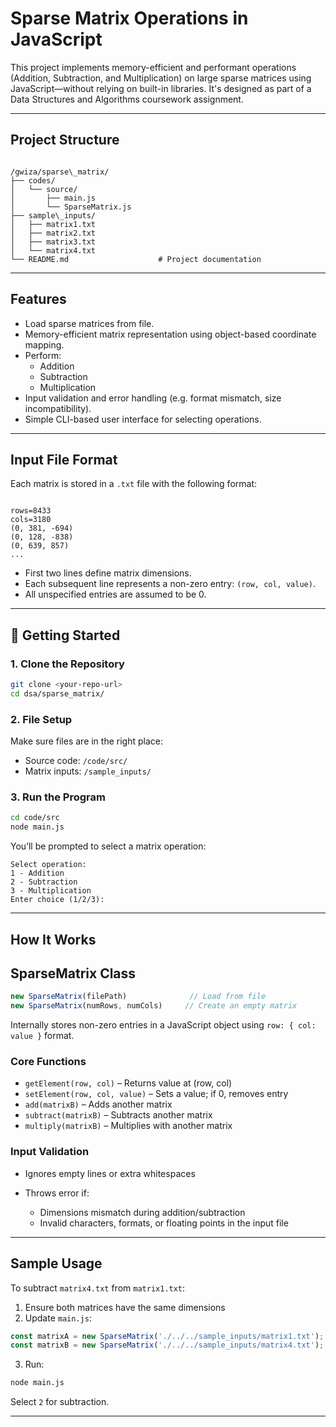 # Sparse Matrix Operations in JavaScript

This project implements memory-efficient and performant operations (Addition, Subtraction, and Multiplication) on large sparse matrices using JavaScript—without relying on built-in libraries. It's designed as part of a Data Structures and Algorithms coursework assignment.

---

##  Project Structure

```

/gwiza/sparse\_matrix/
├── codes/
│   └── source/
│       ├── main.js              
│       └── SparseMatrix.js      
├── sample\_inputs/
│   ├── matrix1.txt              
│   ├── matrix2.txt
│   ├── matrix3.txt
│   └── matrix4.txt
└── README.md                    # Project documentation

```

---

##  Features

- Load sparse matrices from file.
- Memory-efficient matrix representation using object-based coordinate mapping.
- Perform:
  -  Addition
  -  Subtraction
  - Multiplication
- Input validation and error handling (e.g. format mismatch, size incompatibility).
- Simple CLI-based user interface for selecting operations.

---

##  Input File Format

Each matrix is stored in a `.txt` file with the following format:

```

rows=8433
cols=3180
(0, 381, -694)
(0, 128, -838)
(0, 639, 857)
...

````

- First two lines define matrix dimensions.
- Each subsequent line represents a non-zero entry: `(row, col, value)`.
- All unspecified entries are assumed to be 0.

---

## 🚀 Getting Started

### 1. Clone the Repository

```bash
git clone <your-repo-url>
cd dsa/sparse_matrix/
````

### 2. File Setup

Make sure files are in the right place:

* Source code: `/code/src/`
* Matrix inputs: `/sample_inputs/`

### 3. Run the Program

```bash
cd code/src
node main.js
```

You’ll be prompted to select a matrix operation:

```
Select operation:
1 - Addition
2 - Subtraction
3 - Multiplication
Enter choice (1/2/3):
```

---

##  How It Works

## SparseMatrix Class

```js
new SparseMatrix(filePath)              // Load from file
new SparseMatrix(numRows, numCols)     // Create an empty matrix
```

Internally stores non-zero entries in a JavaScript object using `row: { col: value }` format.

### Core Functions

* `getElement(row, col)` – Returns value at (row, col)
* `setElement(row, col, value)` – Sets a value; if 0, removes entry
* `add(matrixB)` – Adds another matrix
* `subtract(matrixB)` – Subtracts another matrix
* `multiply(matrixB)` – Multiplies with another matrix

### Input Validation

* Ignores empty lines or extra whitespaces
* Throws error if:

  * Dimensions mismatch during addition/subtraction
  * Invalid characters, formats, or floating points in the input file

---

##  Sample Usage

To subtract `matrix4.txt` from `matrix1.txt`:

1. Ensure both matrices have the same dimensions
2. Update `main.js`:

```js
const matrixA = new SparseMatrix('./../../sample_inputs/matrix1.txt');
const matrixB = new SparseMatrix('./../../sample_inputs/matrix4.txt');
```

3. Run:

```bash
node main.js
```

Select `2` for subtraction.

---


